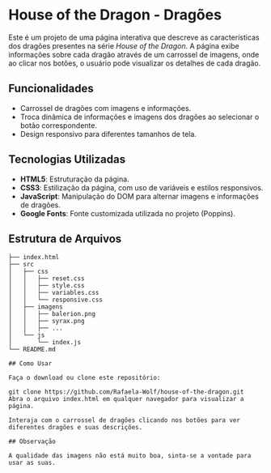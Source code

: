 # House of the Dragon - Dragões

Este é um projeto de uma página interativa que descreve as características dos dragões presentes na série *House of the Dragon*. A página exibe informações sobre cada dragão através de um carrossel de imagens, onde ao clicar nos botões, o usuário pode visualizar os detalhes de cada dragão.

## Funcionalidades

- Carrossel de dragões com imagens e informações.
- Troca dinâmica de informações e imagens dos dragões ao selecionar o botão correspondente.
- Design responsivo para diferentes tamanhos de tela.

## Tecnologias Utilizadas

- **HTML5**: Estruturação da página.
- **CSS3**: Estilização da página, com uso de variáveis e estilos responsivos.
- **JavaScript**: Manipulação do DOM para alternar imagens e informações de dragões.
- **Google Fonts**: Fonte customizada utilizada no projeto (Poppins).

## Estrutura de Arquivos

```plaintext
├── index.html
├── src
│   ├── css
│   │   ├── reset.css
│   │   ├── style.css
│   │   ├── variables.css
│   │   └── responsive.css
│   ├── imagens
│   │   ├── balerion.png
│   │   ├── syrax.png
│   │   ├── ...
│   └── js
│       └── index.js
└── README.md

## Como Usar

Faça o download ou clone este repositório:

git clone https://github.com/Rafaela-Wolf/house-of-the-dragon.git
Abra o arquivo index.html em qualquer navegador para visualizar a página.

Interaja com o carrossel de dragões clicando nos botões para ver diferentes dragões e suas descrições.

## Observação

A qualidade das imagens não está muito boa, sinta-se a vontade para usar as suas.